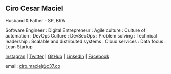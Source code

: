 ## Ciro Cesar Maciel 

Husband & Father - SP, BRA

Software Engineer : Digital Entrepreneur : Agile culture : Culture of automation : DevOps Culture : DevSecOps : Problem solving : Technical leadership : Scalable and distributed systems : Cloud services : Data focus : Lean Startup 

[Instagran](https://www.instagram.com/ciro.maciel/) | [Twitter](https://twitter.com/cirocmaciel) | [GitHub](https://github.com/ciro-maciel) | [LinkedIn](https://www.linkedin.com/in/ciro-maciel/) | [Facebook](https://www.facebook.com/ciro.maciel.git)

email: [ciro.maciel@c37.co](mailto:ciro.maciel@c37.co)
